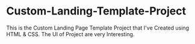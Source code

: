 # Custom-Landing-Template-Project
This is the Custom Landing Page Template Project that I've Created using HTML &amp; CSS. The UI of Project are very Interesting.
